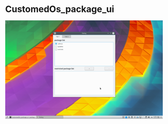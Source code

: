 # CustomedOs_package_ui


![alt text](https://raw.githubusercontent.com/sanixa/CustomedOs_package_ui/master/img2.png)

